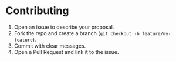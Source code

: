 # Contributing

1. Open an issue to describe your proposal.
2. Fork the repo and create a branch (`git checkout -b feature/my-feature`).
3. Commit with clear messages.
4. Open a Pull Request and link it to the issue.
